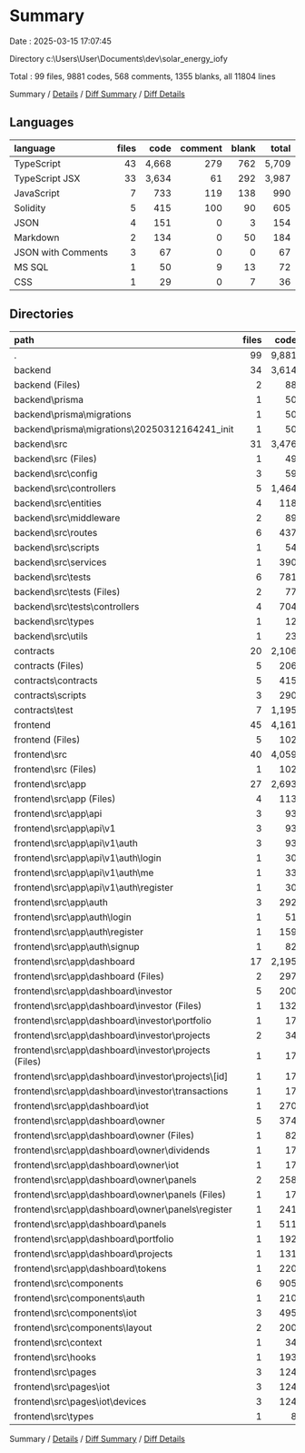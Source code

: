 # Summary

Date : 2025-03-15 17:07:45

Directory c:\\Users\\User\\Documents\\dev\\solar_energy_iofy

Total : 99 files,  9881 codes, 568 comments, 1355 blanks, all 11804 lines

Summary / [Details](details.md) / [Diff Summary](diff.md) / [Diff Details](diff-details.md)

## Languages
| language | files | code | comment | blank | total |
| :--- | ---: | ---: | ---: | ---: | ---: |
| TypeScript | 43 | 4,668 | 279 | 762 | 5,709 |
| TypeScript JSX | 33 | 3,634 | 61 | 292 | 3,987 |
| JavaScript | 7 | 733 | 119 | 138 | 990 |
| Solidity | 5 | 415 | 100 | 90 | 605 |
| JSON | 4 | 151 | 0 | 3 | 154 |
| Markdown | 2 | 134 | 0 | 50 | 184 |
| JSON with Comments | 3 | 67 | 0 | 0 | 67 |
| MS SQL | 1 | 50 | 9 | 13 | 72 |
| CSS | 1 | 29 | 0 | 7 | 36 |

## Directories
| path | files | code | comment | blank | total |
| :--- | ---: | ---: | ---: | ---: | ---: |
| . | 99 | 9,881 | 568 | 1,355 | 11,804 |
| backend | 34 | 3,614 | 184 | 540 | 4,338 |
| backend (Files) | 2 | 88 | 0 | 1 | 89 |
| backend\\prisma | 1 | 50 | 9 | 13 | 72 |
| backend\\prisma\\migrations | 1 | 50 | 9 | 13 | 72 |
| backend\\prisma\\migrations\\20250312164241_init | 1 | 50 | 9 | 13 | 72 |
| backend\\src | 31 | 3,476 | 175 | 526 | 4,177 |
| backend\\src (Files) | 1 | 49 | 6 | 11 | 66 |
| backend\\src\\config | 3 | 59 | 3 | 7 | 69 |
| backend\\src\\controllers | 5 | 1,464 | 96 | 239 | 1,799 |
| backend\\src\\entities | 4 | 118 | 0 | 40 | 158 |
| backend\\src\\middleware | 2 | 89 | 0 | 17 | 106 |
| backend\\src\\routes | 6 | 437 | 35 | 47 | 519 |
| backend\\src\\scripts | 1 | 54 | 12 | 11 | 77 |
| backend\\src\\services | 1 | 390 | 19 | 43 | 452 |
| backend\\src\\tests | 6 | 781 | 4 | 108 | 893 |
| backend\\src\\tests (Files) | 2 | 77 | 4 | 8 | 89 |
| backend\\src\\tests\\controllers | 4 | 704 | 0 | 100 | 804 |
| backend\\src\\types | 1 | 12 | 0 | 2 | 14 |
| backend\\src\\utils | 1 | 23 | 0 | 1 | 24 |
| contracts | 20 | 2,106 | 272 | 443 | 2,821 |
| contracts (Files) | 5 | 206 | 0 | 34 | 240 |
| contracts\\contracts | 5 | 415 | 100 | 90 | 605 |
| contracts\\scripts | 3 | 290 | 57 | 55 | 402 |
| contracts\\test | 7 | 1,195 | 115 | 264 | 1,574 |
| frontend | 45 | 4,161 | 112 | 372 | 4,645 |
| frontend (Files) | 5 | 102 | 6 | 3 | 111 |
| frontend\\src | 40 | 4,059 | 106 | 369 | 4,534 |
| frontend\\src (Files) | 1 | 102 | 30 | 23 | 155 |
| frontend\\src\\app | 27 | 2,693 | 48 | 214 | 2,955 |
| frontend\\src\\app (Files) | 4 | 113 | 0 | 16 | 129 |
| frontend\\src\\app\\api | 3 | 93 | 2 | 17 | 112 |
| frontend\\src\\app\\api\\v1 | 3 | 93 | 2 | 17 | 112 |
| frontend\\src\\app\\api\\v1\\auth | 3 | 93 | 2 | 17 | 112 |
| frontend\\src\\app\\api\\v1\\auth\\login | 1 | 30 | 1 | 6 | 37 |
| frontend\\src\\app\\api\\v1\\auth\\me | 1 | 33 | 0 | 5 | 38 |
| frontend\\src\\app\\api\\v1\\auth\\register | 1 | 30 | 1 | 6 | 37 |
| frontend\\src\\app\\auth | 3 | 292 | 3 | 16 | 311 |
| frontend\\src\\app\\auth\\login | 1 | 51 | 1 | 4 | 56 |
| frontend\\src\\app\\auth\\register | 1 | 159 | 0 | 7 | 166 |
| frontend\\src\\app\\auth\\signup | 1 | 82 | 2 | 5 | 89 |
| frontend\\src\\app\\dashboard | 17 | 2,195 | 43 | 165 | 2,403 |
| frontend\\src\\app\\dashboard (Files) | 2 | 297 | 3 | 21 | 321 |
| frontend\\src\\app\\dashboard\\investor | 5 | 200 | 8 | 26 | 234 |
| frontend\\src\\app\\dashboard\\investor (Files) | 1 | 132 | 4 | 6 | 142 |
| frontend\\src\\app\\dashboard\\investor\\portfolio | 1 | 17 | 1 | 5 | 23 |
| frontend\\src\\app\\dashboard\\investor\\projects | 2 | 34 | 2 | 10 | 46 |
| frontend\\src\\app\\dashboard\\investor\\projects (Files) | 1 | 17 | 1 | 5 | 23 |
| frontend\\src\\app\\dashboard\\investor\\projects\\[id] | 1 | 17 | 1 | 5 | 23 |
| frontend\\src\\app\\dashboard\\investor\\transactions | 1 | 17 | 1 | 5 | 23 |
| frontend\\src\\app\\dashboard\\iot | 1 | 270 | 1 | 19 | 290 |
| frontend\\src\\app\\dashboard\\owner | 5 | 374 | 11 | 31 | 416 |
| frontend\\src\\app\\dashboard\\owner (Files) | 1 | 82 | 4 | 6 | 92 |
| frontend\\src\\app\\dashboard\\owner\\dividends | 1 | 17 | 1 | 5 | 23 |
| frontend\\src\\app\\dashboard\\owner\\iot | 1 | 17 | 1 | 5 | 23 |
| frontend\\src\\app\\dashboard\\owner\\panels | 2 | 258 | 5 | 15 | 278 |
| frontend\\src\\app\\dashboard\\owner\\panels (Files) | 1 | 17 | 1 | 5 | 23 |
| frontend\\src\\app\\dashboard\\owner\\panels\\register | 1 | 241 | 4 | 10 | 255 |
| frontend\\src\\app\\dashboard\\panels | 1 | 511 | 4 | 39 | 554 |
| frontend\\src\\app\\dashboard\\portfolio | 1 | 192 | 4 | 8 | 204 |
| frontend\\src\\app\\dashboard\\projects | 1 | 131 | 2 | 7 | 140 |
| frontend\\src\\app\\dashboard\\tokens | 1 | 220 | 10 | 14 | 244 |
| frontend\\src\\components | 6 | 905 | 15 | 78 | 998 |
| frontend\\src\\components\\auth | 1 | 210 | 4 | 24 | 238 |
| frontend\\src\\components\\iot | 3 | 495 | 3 | 26 | 524 |
| frontend\\src\\components\\layout | 2 | 200 | 8 | 28 | 236 |
| frontend\\src\\context | 1 | 34 | 0 | 7 | 41 |
| frontend\\src\\hooks | 1 | 193 | 13 | 30 | 236 |
| frontend\\src\\pages | 3 | 124 | 0 | 17 | 141 |
| frontend\\src\\pages\\iot | 3 | 124 | 0 | 17 | 141 |
| frontend\\src\\pages\\iot\\devices | 3 | 124 | 0 | 17 | 141 |
| frontend\\src\\types | 1 | 8 | 0 | 0 | 8 |

Summary / [Details](details.md) / [Diff Summary](diff.md) / [Diff Details](diff-details.md)
